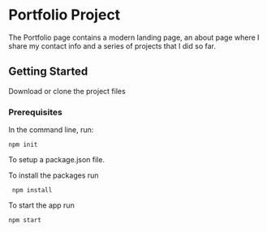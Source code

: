 # Portfolio Project

The Portfolio page contains a modern landing page, an about page where I share my contact info and a series of projects that I did so far. 

## Getting Started

Download or clone the project files

### Prerequisites

In the command line, run:

```
npm init
```

To setup a package.json file.

To install the packages run

```
 npm install
```

To start the app run

```
npm start
```
